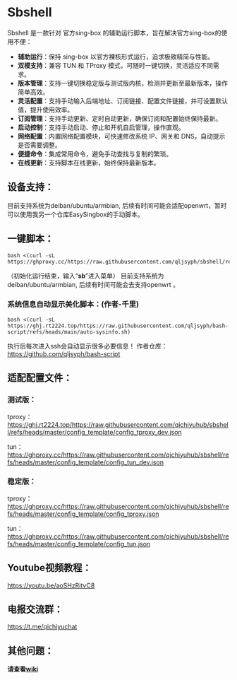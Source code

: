 # Sbshell

Sbshell 是一款针对 官方sing-box 的辅助运行脚本，旨在解决官方sing-box的使用不便：

- **辅助运行**：保持 sing-box 以官方裸核形式运行，追求极致精简与性能。
- **双模支持**：兼容 TUN 和 TProxy 模式，可随时一键切换，灵活适应不同需求。
- **版本管理**：支持一键切换稳定版与测试版内核，检测并更新至最新版本，操作简单高效。
- **灵活配置**：支持手动输入后端地址、订阅链接、配置文件链接，并可设置默认值，提升使用效率。
- **订阅管理**：支持手动更新、定时自动更新，确保订阅和配置始终保持最新。
- **启动控制**：支持手动启动、停止和开机自启管理，操作直观。
- **网络配置**：内置网络配置模块，可快速修改系统 IP、网关和 DNS，自动提示是否需要调整。
- **便捷命令**：集成常用命令，避免手动查找与复制的繁琐。
- **在线更新**：支持脚本在线更新，始终保持最新版本。

## 设备支持：

目前支持系统为deiban/ubuntu/armbian, 后续有时间可能会适配openwrt，暂时可以使用我另一个仓库EasySingbox的手动脚本。

## 一键脚本：
```
bash <(curl -sL https://ghproxy.cc/https://raw.githubusercontent.com/qljsyph/sbshell/refs/heads/master/sbshall.sh))
```
（初始化运行结束，输入“**sb**”进入菜单）
目前支持系统为deiban/ubuntu/armbian, 后续有时间可能会去支持openwrt 。  

### 系统信息自动显示美化脚本：(作者-千里)  
```
bash <(curl -sL https://ghj.rt2224.top/https://raw.githubusercontent.com/qljsyph/bash-script/refs/heads/main/auto-sysinfo.sh)
```
  执行后每次进入ssh会自动显示很多必要信息！
  作者仓库：  
  https://github.com/qljsyph/bash-script

## 适配配置文件：

### 测试版：  
tproxy： 
https://ghj.rt2224.top/https://raw.githubusercontent.com/qichiyuhub/sbshell/refs/heads/master/config_template/config_tproxy_dev.json  

tun： 
https://ghproxy.cc/https://raw.githubusercontent.com/qichiyuhub/sbshell/refs/heads/master/config_template/config_tun_dev.json  

  

### 稳定版：  
tproxy：  
https://ghproxy.cc/https://raw.githubusercontent.com/qichiyuhub/sbshell/refs/heads/master/config_template/config_tproxy.json  

tun：  
https://ghproxy.cc/https://raw.githubusercontent.com/qichiyuhub/sbshell/refs/heads/master/config_template/config_tun.json  


## Youtube视频教程：
https://youtu.be/aoSHzRitvC8

## 电报交流群：
https://t.me/qichiyuchat

## 其他问题：

**请查看[wiki](https://github.com/qichiyuhub/sbshell/wiki)**
